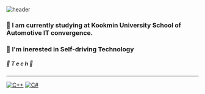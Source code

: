 ![header](https://capsule-render.vercel.app/api?type=wave&color=auto&height=300&section=header&text=✨Jo's%20Factory✨&fontSize=70)

### 📙 I am currently studying at Kookmin University School of Automotive IT convergence.   
### 🌱 I'm inerested in Self-driving Technology 

##### 🌹 T e c h 🌹
***
[![C++](https://img.shields.io/badge/C++-F7DF1E?style=plastic&logo=C%2B%2B&logoColor=black)](https://github.com/jo-seokhun/jo-seokhun.git)  [![C#](https://img.shields.io/badge/C-A8B9CC?style=plastic&logo=C&logoColor=black)](https://github.com/jo-seokhun/jo-seokhun.git)



